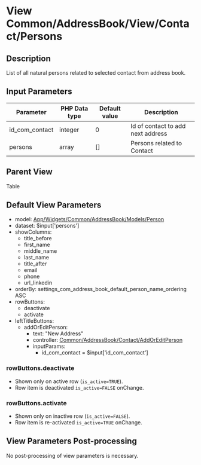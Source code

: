 # View Common/AddressBook/View/Contact/Persons

## Description

List of all natural persons related to selected contact from address book.

## Input Parameters

| Parameter      | PHP Data type | Default value | Description                       |
| -------------- | ------------- | ------------- | --------------------------------- |
| id_com_contact | integer       | 0             | Id of contact to add next address |
| persons        | array         | []            | Persons related to Contact        |

## Parent View

Table

## Default View Parameters

* model: [App/Widgets/Common/AddressBook/Models/Person](../.././Models/Person.md)
* dataset: $input['persons'] 
* showColumns:
  * title_before
  * first_name
  * middle_name
  * last_name
  * title_after
  * email
  * phone
  * url_linkedin
* orderBy: settings_com_address_book_default_person_name_ordering ASC
* rowButtons:
  * deactivate
  * activate
* leftTitleButtons:
  * addOrEditPerson:
    * text: "New Address"
    * controller: [Common/AddressBook/Contact/AddOrEditPerson](../../Controllers/Contact/AddOrEditPerson.md)
    * inputParams:
      * id_com_contact = $input['id_com_contact']

### rowButtons.deactivate
* Shown only on active row (`is_active=TRUE`).
* Row item is deactivated `is_active=FALSE` onChange.

### rowButtons.activate
* Shown only on inactive row (`is_active=FALSE`).
* Row item is re-activated `is_active=TRUE` onChange.

## View Parameters Post-processing

No post-processing of view parameters is necessary.
  